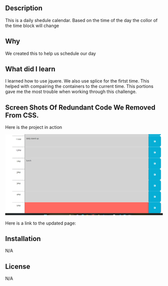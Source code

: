 ## Description
This is a daily shedule calendar.
Based on the time of the day the collor of the time block will change 


## Why
We created this to help us schedule our day

## What did I learn 
I learned how to use jquere. We also use splice for the firtst time. This helped with compairing the containers to the current time. This portions gave me the most trouble when working through this challenge.
## Screen Shots Of Redundant Code We Removed From CSS. 
Here is the project in action 

![alt css before](Screenshot%202023-04-10%20171722.png)




Here is a link to the updated page:  


## Installation



N/A








## License



N/A


